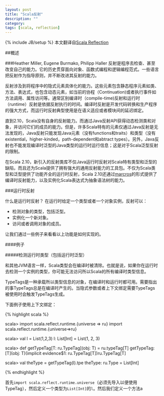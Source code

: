 ```yaml
---
layout: post
title: "Scala反射"
description: ""
category: 
tags: [scala, reflection]
---
```

{% include JB/setup %}
本文翻译自[Scala Reflection](http://docs.scala-lang.org/overviews/reflection/overview.html)

##概述

###Heather Miller, Eugene Burmako, Philipp Haller
反射是程序去检查、甚至改变自己的能力。它的历史贯穿面向对象、函数式编程和逻辑编程范式。一些语言把反射作为指导原则，并不断改进其反射的能力。

反射涉及到将程序中的隐式元素具体化的能力。这些元素包含静态程序元素如类、方法、表达式，也包含动态元素，如当前的协程（Continuation)或者执行事件如方法调用、属性访问等。通常区别编译时（compile-time)反射和运行时（runtime）反射是依据反射执行的时间。编译时反射是开发代码转换和生产程序的强大方式，而运行时反射典型使用是在语义适应或者模块间的延迟绑定。

直到2.10，Scala没有自身的反射能力。而通过Java反射API获得动态检测类和对象，并访问它们的成员的能力。但是，许多Scala特有的元素仅通过Java反射是无法发现的，Java反射只能发现Java元素（没有functions和traits）和类型（没有existential，higher-kinded，path-dependent和abtract types）。另外，Java反射也不能发现编译时泛型的Java类型的运行时运行信息；这是对于Scala泛型反射的限制。

在Scala 2.10，新引入的反射类库不仅Java运行时反射对Scala特有类型和泛型的缺陷，而且还为Scala提供了拥有强大的通用反射能力的工具包。不仅为Scala类型和泛型提供了功能齐全的运行时反射，Scala 2.10还通过[marcros](http://docs.scala-lang.org/overviews/macros/overview.html)的形式提供了编译时反射能力，以及实例化Scala表达式为抽象语法树的能力。

###运行时反射

什么是运行时反射？ 在运行时给定一个类型或者一个对象实例，反射可以：

* 检测对象的类型，包括泛型。
* 实例化一个新对象。
* 访问或者调用对象的成员。

让我们通过一些例子来看看以上功能是如何实现的。

####例子

#####检测运行时类型（包括运行时泛型）

和其他JVM语言一样，Scala类型会在编译时被清除。也就是说，如果你在运行时去检测一个实例的类型，你可能无法访问所以Scala的所有编译时类型信息。

TypeTags是一种承载所以类型信息的对象，在编译时和运行时都可用。需要指出的事TypeTags总是在编译时产生的。当隐式参数或者上下文绑定需要TypeTags被使用时会触发TypeTags生成。

下面例子使用上下文绑定：

{% highlight scala %} 

scala> import scala.reflect.runtime.{universe => ru}
import scala.reflect.runtime.{universe=>ru}

scala> val l = List(1,2,3)
l: List[Int] = List(1, 2, 3)

scala> def getTypeTag[T: ru.TypeTag](obj: T) = ru.typeTag[T]
getTypeTag: [T](obj: T)(implicit evidence$1: ru.TypeTag[T])ru.TypeTag[T]

scala> val theType = getTypeTag(l).tpe
theType: ru.Type = List[Int]


{% endhighlight %}

首先`import scala.reflect.runtime.universe`（必须先导入以便使用TypeTag），然后定义一个类型为`List[Int]`的`l`。然后我们定义一个方法a




